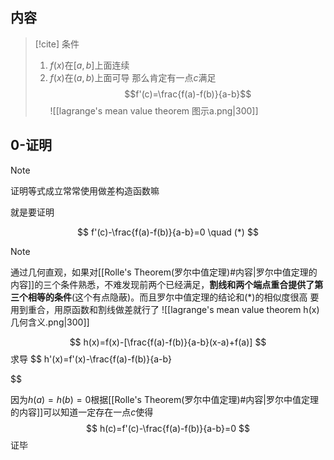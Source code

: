 ## 内容

> [!cite] 
> 条件
> 1. $f(x)$在$[a,b]$上面连续
> 2. $f(x)$在$(a,b)$上面可导
> 那么肯定有一点$c$满足$$f'(c)=\frac{f(a)-f(b)}{a-b}$$
![[lagrange's mean value theorem 图示a.png|300]]
## 0-证明

> [!NOTE]
> 证明等式成立常常使用做差构造函数嘛

就是要证明

$$
f'(c)-\frac{f(a)-f(b)}{a-b}=0 \quad (*)
$$


> [!NOTE]
> 通过几何直观，如果对[[Rolle's Theorem(罗尔中值定理)#内容|罗尔中值定理的内容]]的三个条件熟悉，不难发现前两个已经满足，**割线和两个端点重合提供了第三个相等的条件**(这个有点隐蔽)。而且罗尔中值定理的结论和$(*)$的相似度很高
> 要用到重合，用原函数和割线做差就行了
> ![[lagrange's mean value theorem h(x)几何含义.png|300]]

$$
h(x)=f(x)-[\frac{f(a)-f(b)}{a-b}(x-a)+f(a)]
$$
求导
$$
h'(x)=f'(x)-\frac{f(a)-f(b)}{a-b}

$$

因为$h(a)=h(b)=0$根据[[Rolle's Theorem(罗尔中值定理)#内容|罗尔中值定理的内容]]可以知道一定存在一点$c$使得
$$
h(c)=f'(c)-\frac{f(a)-f(b)}{a-b}=0
$$
证毕